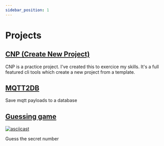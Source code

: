 ```yaml
---
sidebar_position: 1
---
```


# Projects

## [CNP (Create New Project)](/docs/cnp/why)

CNP is a practice project. I've created this to exercice my skills. It's a full featured cli tools which create a new project from a template. 


## [MQTT2DB](/docs/mqtt2db/mqtt2db)

Save mqtt payloads to a database

## [Guessing game](/docs/guessing_game)

[![asciicast](https://asciinema.org/a/501023.svg)](https://asciinema.org/a/501023)

Guess the secret number